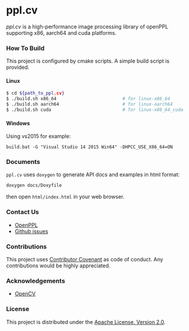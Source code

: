 # ppl.cv

*ppl.cv* is a high-performance image processing library of openPPL supporting x86, aarch64 and cuda platforms.

### How To Build

This project is configured by cmake scripts. A simple build script is provided.

#### Linux

```bash
$ cd ${path_to_ppl.cv}
$ ./build.sh x86_64                         # for linux-x86_64
$ ./build.sh aarch64                        # for linux-aarch64
$ ./build.sh cuda                           # for linux-x86_64_cuda
```

#### Windows

Using vs2015 for example:

```
build.bat -G "Visual Studio 14 2015 Win64" -DHPCC_USE_X86_64=ON
```

### Documents

`ppl.cv` uses `doxygen` to generate API docs and examples in html format:

```bash
doxygen docs/Doxyfile
```

then open `html/index.html` in your web browser.

### Contact Us

* [OpenPPL](https://openppl.ai/)
* [Github issues](https://github.com/openppl-public/ppl.cv/issues)

### Contributions

This project uses [Contributor Covenant](https://www.contributor-covenant.org/) as code of conduct. Any contributions would be highly appreciated.

### Acknowledgements

* [OpenCV](https://github.com/opencv/opencv)

### License

This project is distributed under the [Apache License, Version 2.0](LICENSE).
